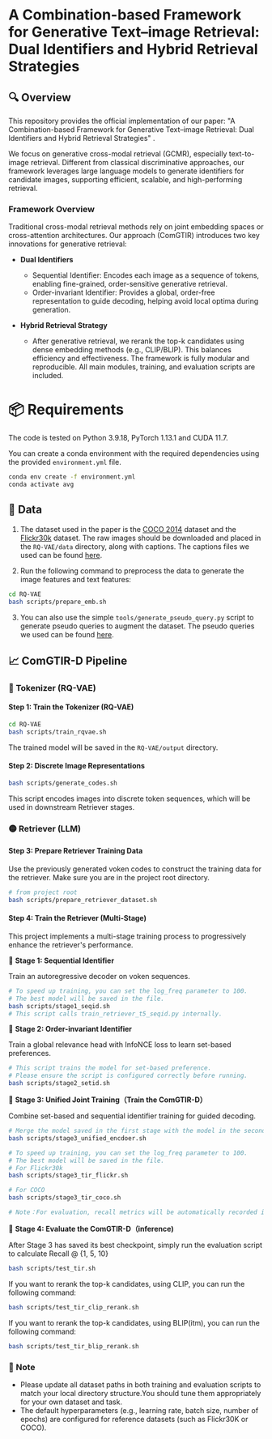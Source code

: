 # A Combination-based Framework for Generative Text–image Retrieval: Dual Identifiers and Hybrid Retrieval Strategies
## 🔍 Overview

This repository provides the official implementation of our paper:
"A Combination-based Framework for Generative Text–image Retrieval: Dual Identifiers and Hybrid Retrieval Strategies" .

We focus on generative cross-modal retrieval (GCMR), especially text-to-image retrieval. Different from classical discriminative approaches, our framework leverages large language models to generate identifiers for candidate images, supporting efficient, scalable, and high-performing retrieval.
###  Framework Overview
Traditional cross-modal retrieval methods rely on joint embedding spaces or cross-attention architectures.
Our approach (ComGTIR) introduces two key innovations for generative retrieval:

- **Dual Identifiers** 
  - Sequential Identifier: Encodes each image as a sequence of tokens, enabling fine-grained, order-sensitive generative retrieval.
  - Order-invariant Identifier: Provides a global, order-free representation to guide decoding, helping avoid local optima during generation.

- **Hybrid Retrieval Strategy**
    - After generative retrieval, we rerank the top-k candidates using dense embedding methods (e.g., CLIP/BLIP). This balances efficiency and effectiveness.
The framework is fully modular and reproducible. All main modules, training, and evaluation scripts are included.

# 📦 Requirements

The code is tested on Python 3.9.18, PyTorch 1.13.1 and CUDA 11.7. 

You can create a conda environment with the required dependencies using the provided `environment.yml` file.

```bash 
conda env create -f environment.yml
conda activate avg
```

## 🧾 Data

1. The dataset used in the paper is the [COCO 2014](http://cocodataset.org/#download) dataset and the [Flickr30k](https://www.kaggle.com/hsankesara/flickr-image-dataset) dataset. The raw images should be downloaded and placed in the `RQ-VAE/data` directory, along with captions. The captions files we used can be found [here](https://drive.google.com/drive/folders/1SNw5N9GZb7ABb2TPnmMYHuxdd_odgAQc?usp=sharing).

2. Run the following command to preprocess the data to generate the image features and text features:

```bash
cd RQ-VAE
bash scripts/prepare_emb.sh
```

3. You can also use the simple `tools/generate_pseudo_query.py` script to generate pseudo queries to augment the dataset. The pseudo queries we used can be found [here](https://drive.google.com/drive/folders/1SNw5N9GZb7ABb2TPnmMYHuxdd_odgAQc?usp=sharing).


## 📈 ComGTIR-D Pipeline

### 🔵 Tokenizer (RQ-VAE)

#### Step 1: Train the Tokenizer (RQ-VAE)

```bash
cd RQ-VAE
bash scripts/train_rqvae.sh
```

The trained model will be saved in the `RQ-VAE/output` directory.

#### Step 2: Discrete Image Representations

```bash
bash scripts/generate_codes.sh
```

This script encodes images into discrete token sequences, which will be used in downstream Retriever stages.


### 🟡 Retriever (LLM)

#### Step 3: Prepare Retriever Training Data

Use the previously generated voken codes to construct the training data for the retriever. Make sure you are in the project root directory.

```bash
# from project root
bash scripts/prepare_retriever_dataset.sh
```

#### Step 4: Train the Retriever (Multi-Stage)

This project implements a multi-stage training process to progressively enhance the retriever's performance.



🔹 **Stage 1: Sequential Identifier**

Train an autoregressive decoder on voken sequences.

```bash
# To speed up training, you can set the log_freq parameter to 100. 
# The best model will be saved in the file.
bash scripts/stage1_seqid.sh
# This script calls train_retriever_t5_seqid.py internally.
```
🔹 **Stage 2: Order-invariant Identifier**

Train a global relevance head with InfoNCE loss to learn set-based preferences.

```bash
# This script trains the model for set-based preference.
# Please ensure the script is configured correctly before running.
bash scripts/stage2_setid.sh
```

🔹 **Stage 3: Unified Joint Training（Train the ComGTIR-D）**

Combine set-based and sequential identifier training for guided decoding.

```bash
# Merge the model saved in the first stage with the model in the second stage.
bash scripts/stage3_unified_encdoer.sh

# To speed up training, you can set the log_freq parameter to 100. 
# The best model will be saved in the file.
# For Flickr30k
bash scripts/stage3_tir_flickr.sh

# For COCO
bash scripts/stage3_tir_coco.sh

# Note：For evaluation, recall metrics will be automatically recorded in the log file and wandb.
```



🔹 **Stage 4: Evaluate the ComGTIR-D（inference)**

After Stage 3 has saved its best checkpoint, simply run the evaluation script to  calculate Recall @ {1, 5, 10}
```bash
bash scripts/test_tir.sh
```

If you want to rerank the top-k candidates, using CLIP, you can run the following command:

```bash
bash scripts/test_tir_clip_rerank.sh
```

If you want to rerank the top-k candidates, using BLIP(itm), you can run the following command:

```bash
bash scripts/test_tir_blip_rerank.sh
```




### 📌 Note

- Please update all dataset paths in both training and evaluation scripts to match your local directory structure.You should tune them appropriately for your own dataset and task.
- The default hyperparameters (e.g., learning rate, batch size, number of epochs) are configured for reference datasets (such as Flickr30K or COCO).  
  

